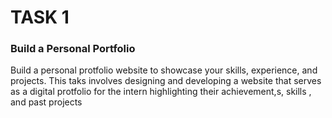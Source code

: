 # TASK 1
### Build a Personal Portfolio

Build a personal protfolio website to showcase your skills, experience, and projects. This taks involves designing and developing a website that serves as a digital protfolio for the intern highlighting their achievement,s, skills , and past projects



